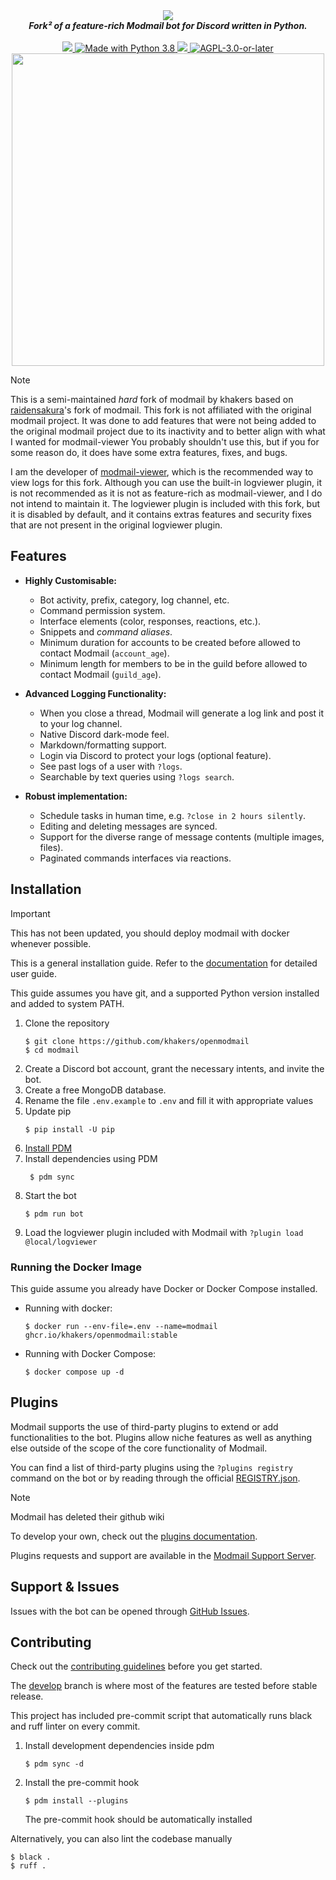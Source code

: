 <div align="center">
  <img src="https://modmail-docs.netlify.app/logo-long.png" align="center">
  <br>
  <strong><i>Fork² of a feature-rich Modmail bot for Discord written in Python.</i></strong>
  <br>
  <br>

  <a href="#">
    <img src="https://img.shields.io/badge/Version-4.1.0-7d5edd?style=shield&logo=https://modmail-docs.netlify.app/favicon.png">
  </a>
  <a href="https://www.python.org/downloads/">
    <img src="https://img.shields.io/badge/Compatible%20With-Python%203.10%20|%203.11-blue.svg?style=shield&logo=Python" alt="Made with Python 3.8">
  </a>
  <a href="https://github.com/ambv/black">
    <img src="https://img.shields.io/badge/Code%20Style-Black-black?style=shield">
  </a>
  <a href="https://github.com/khakers/modmail/blob/master/LICENSE">
    <img src="https://img.shields.io/badge/license-agpl-e74c3c.svg?style=shield" alt="AGPL-3.0-or-later">
  </a>

<img src='https://github.com/raidensakura/modmail/assets/38610216/106e8fa3-6f8e-4b00-9968-f5c2f3108da0' align='center' width=500>
</div>

> [!NOTE]
> This is a semi-maintained *hard* fork of modmail by khakers based on [raidensakura](https://github.com/raidensakura)'s fork
> of modmail.
> This fork is not affiliated with the original modmail project.
> It was done to add features that were not being added to the original modmail project due to its inactivity and to
> better align with what I wanted for modmail-viewer
> You probably shouldn't use this, but if you for some reason do, it does have some extra features, fixes, and bugs.

I am the developer of [modmail-viewer](https://github.com/khakers/modmail-viewer), which is the recommended way to view
logs for this fork.
Although you can use the built-in logviewer plugin, it is not recommended as it is not as feature-rich as
modmail-viewer, and I do not intend to maintain it.
The logviewer plugin is included with this fork, but it is disabled by default, and it contains extras features and
security fixes that are not present in the original logviewer plugin.

## Features

* **Highly Customisable:**
  * Bot activity, prefix, category, log channel, etc.
  * Command permission system.
  * Interface elements (color, responses, reactions, etc.).
  * Snippets and *command aliases*.
  * Minimum duration for accounts to be created before allowed to contact Modmail (`account_age`).
  * Minimum length for members to be in the guild before allowed to contact Modmail (`guild_age`). 

* **Advanced Logging Functionality:**
  * When you close a thread, Modmail will generate a log link and post it to your log channel.
  * Native Discord dark-mode feel.
  * Markdown/formatting support.
  * Login via Discord to protect your logs (optional feature).
  * See past logs of a user with `?logs`.
  * Searchable by text queries using `?logs search`.

* **Robust implementation:**
  * Schedule tasks in human time, e.g. `?close in 2 hours silently`.
  * Editing and deleting messages are synced.
  * Support for the diverse range of message contents (multiple images, files).
  * Paginated commands interfaces via reactions.


## Installation

> [!Important]
> This has not been updated, you should deploy modmail with docker whenever possible.

This is a general installation guide. Refer to the [documentation](https://modmail-docs.netlify.app) for detailed user guide.

This guide assumes you have git, and a supported Python version installed and added to system PATH.

1. Clone the repository
    ```console
    $ git clone https://github.com/khakers/openmodmail
    $ cd modmail
    ```
2. Create a Discord bot account, grant the necessary intents, and invite the bot.
3. Create a free MongoDB database.
4. Rename the file `.env.example` to `.env` and fill it with appropriate values
5. Update pip
    ```console
    $ pip install -U pip
   ```
6. [Install PDM](https://pdm.fming.dev/latest/#recommended-installation-method)
7. Install dependencies using PDM
   ```console
    $ pdm sync
    ```
8. Start the bot
    ```console
    $ pdm run bot
    ```
9. Load the logviewer plugin included with Modmail with `?plugin load @local/logviewer`

### Running the Docker Image

This guide assume you already have Docker or Docker Compose installed.

- Running with docker:
  ```console
  $ docker run --env-file=.env --name=modmail ghcr.io/khakers/openmodmail:stable
  ```
- Running with Docker Compose:
    ```console
    $ docker compose up -d
    ```
    
## Plugins

Modmail supports the use of third-party plugins to extend or add functionalities to the bot.
Plugins allow niche features as well as anything else outside of the scope of the core functionality of Modmail. 

You can find a list of third-party plugins using the `?plugins registry`  command on the bot or by reading through the official [REGISTRY.json](https://github.com/modmail-dev/modmail/blob/master/plugins/registry.json).

> [!NOTE]
> Modmail has deleted their github wiki

To develop your own, check out the [plugins documentation](https://github.com/modmail-dev/modmail/wiki/Plugins).

Plugins requests and support are available in the [Modmail Support Server](https://discord.gg/cnUpwrnpYb).

## Support & Issues

Issues with the bot can be opened through [GitHub Issues](https://github.com/khakers/openmodmail/issues/new/choose).


## Contributing

Check out the [contributing guidelines](https://github.com/khakers/modmail/blob/stable/.github/CONTRIBUTING.md) before you get started.

The [develop](https://github.com/khakers/openmodmail/tree/develop) branch is where most of the features are tested before stable release.

This project has included pre-commit script that automatically runs black and ruff linter on every commit.

1. Install development dependencies inside pdm
    ```console
    $ pdm sync -d
    ```
2. Install the pre-commit hook
    ```console
    $ pdm install --plugins
    ```
   The pre-commit hook should be automatically installed
    
Alternatively, you can also lint the codebase manually

```console
$ black .
$ ruff .
```
